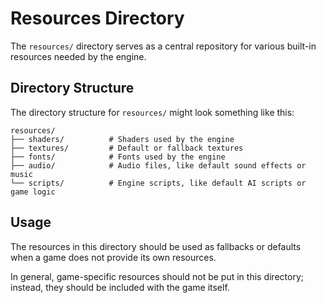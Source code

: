 # Resources Directory

The `resources/` directory serves as a central repository for various built-in resources needed by the engine.


## Directory Structure

The directory structure for `resources/` might look something like this:

```
resources/
├── shaders/          # Shaders used by the engine
├── textures/         # Default or fallback textures
├── fonts/            # Fonts used by the engine
├── audio/            # Audio files, like default sound effects or music
└── scripts/          # Engine scripts, like default AI scripts or game logic
```


## Usage

The resources in this directory should be used as fallbacks or defaults when a game does not provide its own resources.

In general, game-specific resources should not be put in this directory; instead, they should be included with the game itself.

